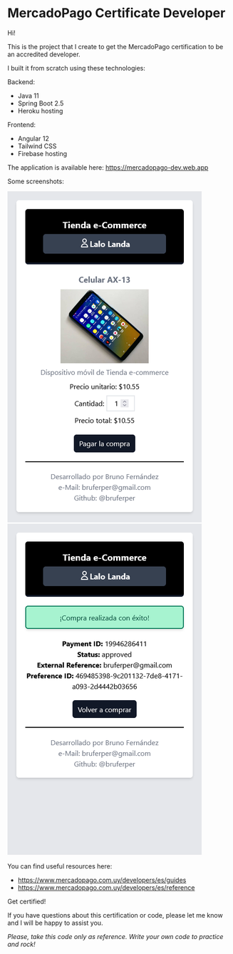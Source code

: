 # MercadoPago Certificate Developer

Hi! 

This is the project that I create to get the MercadoPago certification to be an accredited developer.

I built it from scratch using these technologies:

Backend: 
- Java 11
- Spring Boot 2.5
- Heroku hosting

Frontend:
- Angular 12
- Tailwind CSS
- Firebase hosting

The application is available here: https://mercadopago-dev.web.app

Some screenshots:

![](screenshots/Home.png)
![](screenshots/Payment.png)

You can find useful resources here:
- https://www.mercadopago.com.uy/developers/es/guides
- https://www.mercadopago.com.uy/developers/es/reference

Get certified!

If you have questions about this certification or code, please let me know and I will be happy to assist you.

*Please, take this code only as reference. Write your own code to practice and rock!*
